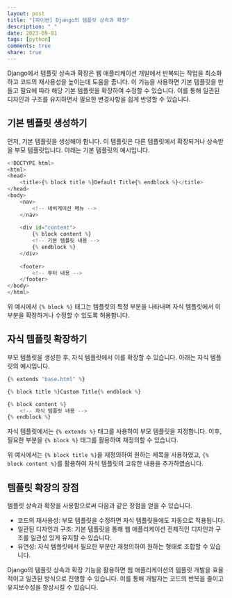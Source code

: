 ```yaml
---
layout: post
title: "[파이썬] Django의 템플릿 상속과 확장"
description: " "
date: 2023-09-01
tags: [python]
comments: true
share: true
---
```


Django에서 템플릿 상속과 확장은 웹 애플리케이션 개발에서 반복되는 작업을 최소화하고 코드의 재사용성을 높이는데 도움을 줍니다. 이 기능을 사용하면 기본 템플릿을 만들고 필요에 따라 해당 기본 템플릿을 확장하여 수정할 수 있습니다. 이를 통해 일관된 디자인과 구조를 유지하면서 필요한 변경사항을 쉽게 반영할 수 있습니다.

## 기본 템플릿 생성하기

먼저, 기본 템플릿을 생성해야 합니다. 이 템플릿은 다른 템플릿에서 확장되거나 상속받을 부모 템플릿입니다. 아래는 기본 템플릿의 예시입니다.

```python
<!DOCTYPE html>
<html>
<head>
    <title>{% block title %}Default Title{% endblock %}</title>
</head>
<body>
    <nav>
        <!-- 네비게이션 메뉴 -->
    </nav>
    
    <div id="content">
        {% block content %}
        <!-- 기본 템플릿 내용 -->
        {% endblock %}
    </div>
    
    <footer>
        <!-- 푸터 내용 -->
    </footer>
</body>
</html>
```

위 예시에서 `{% block %}` 태그는 템플릿의 특정 부분을 나타내며 자식 템플릿에서 이 부분을 확장하거나 수정할 수 있도록 허용합니다.

## 자식 템플릿 확장하기

부모 템플릿을 생성한 후, 자식 템플릿에서 이를 확장할 수 있습니다. 아래는 자식 템플릿의 예시입니다.

```python
{% extends "base.html" %}

{% block title %}Custom Title{% endblock %}

{% block content %}
    <!-- 자식 템플릿 내용 -->
{% endblock %}
```

자식 템플릿에서는 `{% extends %}` 태그를 사용하여 부모 템플릿을 지정합니다. 이후, 필요한 부분을 `{% block %}` 태그를 활용하여 재정의할 수 있습니다.

위 예시에서는 `{% block title %}`을 재정의하여 원하는 제목을 사용하였고, `{% block content %}`를 활용하여 자식 템플릿의 고유한 내용을 추가하였습니다.

## 템플릿 확장의 장점

템플릿 상속과 확장을 사용함으로써 다음과 같은 장점을 얻을 수 있습니다.

- 코드의 재사용성: 부모 템플릿을 수정하면 자식 템플릿들에도 자동으로 적용됩니다.
- 일관된 디자인과 구조: 기본 템플릿을 통해 웹 애플리케이션 전체적인 디자인과 구조를 일관성 있게 유지할 수 있습니다.
- 유연성: 자식 템플릿에서 필요한 부분만 재정의하여 원하는 형태로 조합할 수 있습니다.

Django의 템플릿 상속과 확장 기능을 활용하면 웹 애플리케이션의 템플릿 개발을 효율적이고 일관된 방식으로 진행할 수 있습니다. 이를 통해 개발자는 코드의 반복을 줄이고 유지보수성을 향상시킬 수 있습니다.